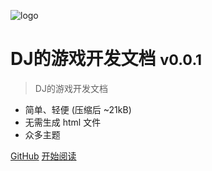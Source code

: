 <!-- _coverpage.md -->

![logo](_media/icon.svg)

# DJ的游戏开发文档 <small>v0.0.1</small>

> DJ的游戏开发文档

- 简单、轻便 (压缩后 ~21kB)
- 无需生成 html 文件
- 众多主题

<!--在这里添加按钮 -->

[GitHub](https://github.com/ldjdesu/MTPS)
[开始阅读](my/Description)

